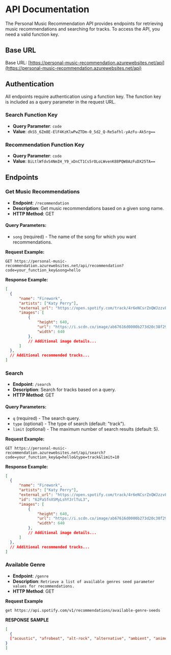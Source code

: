 # API Documentation

The Personal Music Recommendation API provides endpoints for retrieving music recommendations and searching for tracks. To access the API, you need a valid function key.

## Base URL

Base URL: [https://personal-music-recommendation.azurewebsites.net/api](https://personal-music-recommendation.azurewebsites.net/api)

## Authentication

All endpoints require authentication using a function key. The function key is included as a query parameter in the request URL.

### Search Function Key

- **Query Parameter**: `code`
- **Value**: `dkS5_6Zm8E-ElF4KzKlwPwZTDm-0_5d2_Q-Re5afhl-yAzFu-Ak5rg==`

### Recommendation Function Key

- **Query Parameter**: `code`
- **Value**: `BiLtlWfdvS4NmIH_Y9_xDnCT1Cs5rOLoLWvenK88PQW8AzFuDX25TA==`

## Endpoints

### Get Music Recommendations

- **Endpoint**: `/recommendation`
- **Description**: Get music recommendations based on a given song name.
- **HTTP Method**: GET

#### Query Parameters:

- `song` (required) - The name of the song for which you want recommendations.

**Request Example:**

```http
GET https://personal-music-recommendation.azurewebsites.net/api/recommendation?code=your_function_key&song=hello
```
**Response Example:**

```json
[
  {
      "name": "Firework",
      "artists": ["Katy Perry"],
      "external_url": "https://open.spotify.com/track/4r6eNCsrZnQWJzzvFh4nlg",
      "images": [
          {
              "height": 640,
              "url": "https://i.scdn.co/image/ab67616d0000b273d20c38f295039520d688a888",
              "width": 640
          },
          // Additional image details...
      ]
  },
  // Additional recommended tracks...
]
```
### Search

- **Endpoint**: `/search`
- **Description**: Search for tracks based on a query.
- **HTTP Method**: GET

#### Query Parameters:

- `q` (required) - The search query.
- `type` (optional) - The type of search (default: "track").
- `limit` (optional) - The maximum number of search results (default: 5).

**Request Example:**

```http
GET https://personal-music-recommendation.azurewebsites.net/api/search?code=your_function_key&q=hello&type=track&limit=10
```
**Response Example:**

```json
[
  {
      "name": "Firework",
      "artists": ["Katy Perry"],
      "external_url": "https://open.spotify.com/track/4r6eNCsrZnQWJzzvFh4nlg",
      "id": "62PaSfnXSMyLshYJrlTuL3",
      "images": [
          {
              "height": 640,
              "url": "https://i.scdn.co/image/ab67616d0000b273d20c38f295039520d688a888",
              "width": 640
          },
          // Additional image details...
      ]
  },
  // Additional recommended tracks...
]
```
### Available Genre
- **Endpoint**: `/genre`
- **Description**: `Retrieve a list of available genres seed parameter values for recommendations.`
- **HTTP Method**: GET


**Request Example**

```http
get https://api.spotify.com/v1/recommendations/available-genre-seeds
```

**RESPONSE SAMPLE**

```json
[
  {
  ["acoustic", "afrobeat", "alt-rock", "alternative", "ambient", "anime", "black-metal", "bluegrass", "blues", "bossanova", "brazil", "breakbeat", "british", "cantopop", "chicago-house", "children", "chill", "classical", "club", "comedy", "country", "dance", "dancehall", "death-metal", "deep-house", "detroit-techno", "disco", "disney", "drum-and-bass", "dub", "dubstep", "edm", "electro", "electronic", "emo", "folk", "forro", "french", "funk", "garage", "german", "gospel", "goth", "grindcore", "groove", "grunge", "guitar", "happy", "hard-rock", "hardcore", "hardstyle", "heavy-metal", "hip-hop", "holidays", "honky-tonk", "house", "idm", "indian", "indie", "indie-pop", "industrial", "iranian", "j-dance", "j-idol", "j-pop", "j-rock", "jazz", "k-pop", "kids", "latin", "latino", "malay", "mandopop", "metal", "metal-misc", "metalcore", "minimal-techno", "movies", "mpb", "new-age", "new-release", "opera", "pagode", "party", "philippines-opm", "piano", "pop", "pop-film", "post-dubstep", "power-pop", "progressive-house", "psych-rock", "punk", "punk-rock", "r-n-b", "rainy-day", "reggae", "reggaeton", "road-trip", "rock", "rock-n-roll", "rockabilly", "romance", "sad", "salsa", "samba", "sertanejo", "show-tunes", "singer-songwriter", "ska", "sleep", "songwriter", "soul", "soundtracks", "spanish", "study", "summer", "swedish", "synth-pop", "tango", "techno", "trance", "trip-hop", "turkish", "work-out", "world-music"]
}
]
```